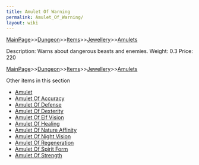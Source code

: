 ```yaml
---
title: Amulet Of Warning
permalink: Amulet_Of_Warning/
layout: wiki
---
```


[MainPage](/keeperrl_wiki/ "wikilink")>>[Dungeon](/keeperrl_wiki/Dungeon "wikilink")>>[Items](/keeperrl_wiki/Items "wikilink")>>[Jewellery](/keeperrl_wiki/Jewellery "wikilink")>>[Amulets](/keeperrl_wiki/Amulets "wikilink")

 Description: Warns about dangerous beasts and enemies.
 Weight: 0.3
 Price: 220

[MainPage](/keeperrl_wiki/ "wikilink")>>[Dungeon](/keeperrl_wiki/Dungeon "wikilink")>>[Items](/keeperrl_wiki/Items "wikilink")>>[Jewellery](/keeperrl_wiki/Jewellery "wikilink")>>[Amulets](/keeperrl_wiki/Amulets "wikilink")

Other items in this section
-    [Amulet](/keeperrl_wiki/Amulet "wikilink")
-    [Amulet Of Accuracy](/keeperrl_wiki/Amulet_Of_Accuracy "wikilink")
-    [Amulet Of Defense](/keeperrl_wiki/Amulet_Of_Defense "wikilink")
-    [Amulet Of Dexterity](/keeperrl_wiki/Amulet_Of_Dexterity "wikilink")
-    [Amulet Of Elf Vision](/keeperrl_wiki/Amulet_Of_Elf_Vision "wikilink")
-    [Amulet Of Healing](/keeperrl_wiki/Amulet_Of_Healing "wikilink")
-    [Amulet Of Nature Affinity](/keeperrl_wiki/Amulet_Of_Nature_Affinity "wikilink")
-    [Amulet Of Night Vision](/keeperrl_wiki/Amulet_Of_Night_Vision "wikilink")
-    [Amulet Of Regeneration](/keeperrl_wiki/Amulet_Of_Regeneration "wikilink")
-    [Amulet Of Spirit Form](/keeperrl_wiki/Amulet_Of_Spirit_Form "wikilink")
-    [Amulet Of Strength](/keeperrl_wiki/Amulet_Of_Strength "wikilink")
